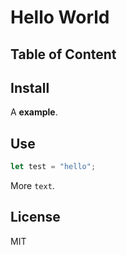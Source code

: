 # Hello World

## Table of Content

## Install

A **example**.

## Use

```js
let test = "hello";
```

More `text`.

## License

MIT
